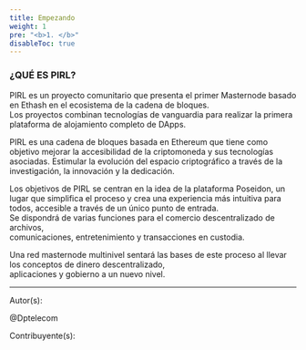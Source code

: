 ```yaml
---
title: Empezando
weight: 1
pre: "<b>1. </b>"
disableToc: true
---
```

### ¿QUÉ ES PIRL?  

PIRL es un proyecto comunitario que presenta el primer Masternode basado en Ethash en el ecosistema de la cadena de bloques.  
Los proyectos combinan tecnologías de vanguardia para realizar la primera plataforma de alojamiento completo de DApps.  

PIRL es una cadena de bloques basada en Ethereum que tiene como objetivo mejorar la accesibilidad de la criptomoneda y sus tecnologías asociadas. Estimular la evolución del espacio criptográfico a través de la investigación, la innovación y la dedicación.  

Los objetivos de PIRL se centran en la idea de la plataforma Poseidon, un lugar que simplifica el proceso y crea una experiencia más intuitiva para todos, accesible a través de un único punto de entrada.  
Se dispondrá de varias funciones para el comercio descentralizado de archivos,  
comunicaciones, entretenimiento y transacciones en custodia.

Una red masternode multinivel sentará las bases de este proceso al llevar los conceptos de dinero descentralizado,  
aplicaciones y gobierno a un nuevo nivel.  







---
Autor(s):

@Dptelecom

Contribuyente(s):
